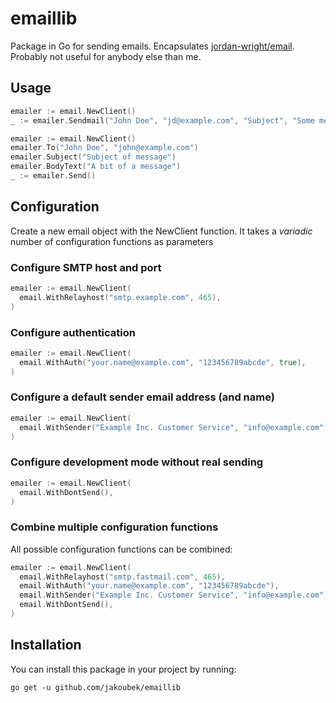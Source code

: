 # emaillib

Package in Go for sending emails. Encapsulates [jordan-wright/email](https://github.com/jordan-wright/email). Probably not useful for anybody else than me.

## Usage

```go
emailer := email.NewClient()
_ := emailer.Sendmail("John Doe", "jd@example.com", "Subject", "Some message")

emailer := email.NewClient()
emailer.To("John Doe", "john@example.com")
emailer.Subject("Subject of message")
emailer.BodyText("A bit of a message")
_ := emailer.Send()
```

## Configuration

Create a new email object with the NewClient function. It takes a _variadic_ number of configuration functions as parameters

### Configure SMTP host and port

```go
emailer := email.NewClient(
  email.WithRelayhost("smtp.example.com", 465),
)
```

### Configure authentication

```go
emailer := email.NewClient(
  email.WithAuth("your.name@example.com", "123456789abcde", true),
)
```

### Configure a default sender email address (and name)

```go
emailer := email.NewClient(
  email.WithSender("Example Inc. Customer Service", "info@example.com"),
)
```

### Configure development mode without real sending

```go
emailer := email.NewClient(
  email.WithDontSend(),
)
```

### Combine multiple configuration functions

All possible configuration functions can be combined:

```go
emailer := email.NewClient(
  email.WithRelayhost("smtp.fastmail.com", 465),
  email.WithAuth("your.name@example.com", "123456789abcde"),
  email.WithSender("Example Inc. Customer Service", "info@example.com"),
  email.WithDontSend(),
)
```


## Installation

You can install this package in your project by running:

```
go get -u github.com/jakoubek/emaillib
```
